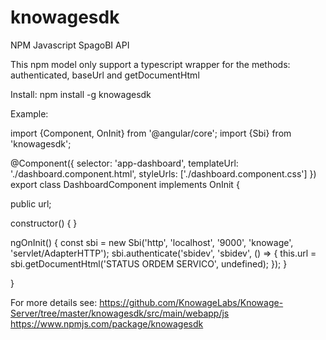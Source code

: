 # knowagesdk
NPM Javascript SpagoBI API

This npm model only support a typescript wrapper for the methods: authenticated, baseUrl and getDocumentHtml

Install: npm install -g knowagesdk 

Example:

import {Component, OnInit} from '@angular/core';
import {Sbi} from 'knowagesdk';

@Component({
  selector: 'app-dashboard',
  templateUrl: './dashboard.component.html',
  styleUrls: ['./dashboard.component.css']
})
export class DashboardComponent implements OnInit {

  public url;

  constructor() {
  }

  ngOnInit() {
    const sbi = new Sbi('http', 'localhost', '9000', 'knowage', 'servlet/AdapterHTTP');
    sbi.authenticate('sbidev', 'sbidev', () => {
      this.url = sbi.getDocumentHtml('STATUS ORDEM SERVICO', undefined);
    });
  }

}

For more details see: 
https://github.com/KnowageLabs/Knowage-Server/tree/master/knowagesdk/src/main/webapp/js
https://www.npmjs.com/package/knowagesdk

